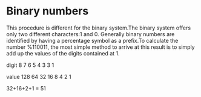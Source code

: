 # Binary numbers
This procedure is different for the binary system.The binary system offers only two different characters:1 and 0. Generally binary numbers are identified by having a percentage symbol as a prefix.To calculate the number %110011, the most simple method to arrive at this result is to simply add up the values of the digits contained at 1.

digit     8    7    6   5   4  3  3   1 

value     128  64   32  16  8  4  2   1

32+16+2+1 = 51